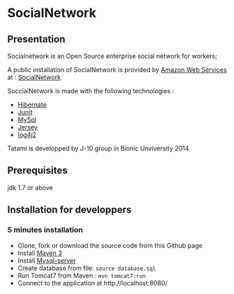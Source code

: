 SocialNetwork
================

Presentation
------------------

Socialnetwork is an Open Source enterprise social network for workers;

A public installation of  SocialNetwork is provided by [Amazon Web Services](http://http://aws.amazon.com/) at : 
[SocialNetwork](http://54.187.174.199:8080/)

SoccialNetwork is made with the following technologies :

- [Hibernate](http://www.http://hibernate.org/)
- [Junit](http://junit.org/)
- [MySql](http://www.mysql.com/)
- [Jersey](https://jersey.java.net/)
- [log4j2](http://logging.apache.org/log4j/2.x/)
 
Tatami is developped by J-10 group in Bionic Unviversity 2014

Prerequisites
-------------
jdk 1.7 or above

Installation for developpers
---------------------------------------

### 5 minutes installation

- Clone, fork or download the source code from this Github page
- Install [Maven 3](http://maven.apache.org/)
- Install [Mysql-server](http://dev.mysql.com/downloads/mysql/)
- Create database from file: `source database.sql`
- Run Tomcat7 from Maven : `mvn tomcat7:run`
- Connect to the application at http://localhost:8080/
